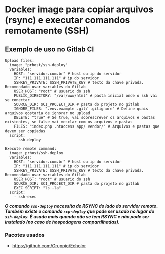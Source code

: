 # Docker image para copiar arquivos (rsync) e executar comandos remotamente (SSH)

## Exemplo de uso no Gitlab CI

```
Upload files:
  image: "prhost/ssh-deploy"
  variables:
    HOST: "servidor.com.br" # host ou ip do servidor
    IP: "111.111.111.111" # ip do servidor
    SSHKEY_PRIVATE: $SSH_PRIVATE_KEY # texto da chave privada. Recomendado usar variables do Gitlab
    USER_HOST: "root" # usuario do ssh
    PUBLIC_DIRECTORY: "/var/www/html" # pasta inicial onde o ssh vai se conectar
    SOURCE_DIR: $CI_PROJECT_DIR # pasta do projeto no gitlab
    IGNORE_FILES: ".env.example .git/ .gitignore" # Define quais arquivos gostaria de ignorar no upload
    DELETE: "true" # Se true, vai sobrescrever os arquivos e pastas existentes, se false vai mesclar com os arquivos e pastas
    FILES: "index.php .htaccess app/ vendor/" # Arquivos e pastas que devem ser copiadas
  script:
    - ssh-deploy

Execute remote command:
  image: prhost/ssh-deploy
  variables:
    HOST: "servidor.com.br" # host ou ip do servidor
    IP: "111.111.111.111" # ip do servidor
    SSHKEY_PRIVATE: $SSH_PRIVATE_KEY # texto da chave privada. Recomendado usar variables do Gitlab
    USER_HOST: "root" # usuario do ssh
    SOURCE_DIR: $CI_PROJECT_DIR # pasta do projeto no gitlab
    EXEC_SCRIPT: "ls -la"
  script:
    - ssh-exec
```

***O comando `ssh-deploy` necessita de RSYNC do lado do servidor remoto.***
***Também existe o comando `scp-deploy` que pode ser usado no lugar do `ssh-deploy`. É usado mais quando não se tem RSYNC e não pode ser instalado (no caso de hospedagens compartilhadas).***

### Pacotes usados

* https://github.com/Gruppio/Echolor
